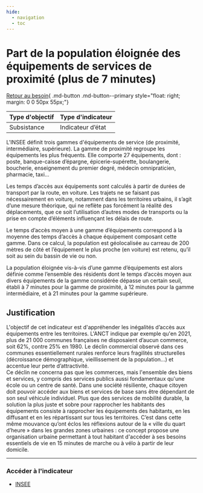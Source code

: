 ```yaml
---
hide:
  - navigation
  - toc
---
```


# Part de la population éloignée des équipements de services de proximité (plus de 7 minutes)

[Retour au besoin](https://konsilion.github.io/diag360/pages/besoins/bi3){ .md-button .md-button--primary style="float: right; margin: 0 0 50px 55px;"}

|Type d'objectif|Type d'indicateur|
|--|--|
|Subsistance|Indicateur d’état|

L'INSEE définit trois gammes d'équipements de service (de proximité, intermédiaire, supérieure). La gamme de proximité regroupe les équipements les plus fréquents. Elle comporte 27 équipements, dont : poste, banque-caisse d’épargne, épicerie-supérette, boulangerie, boucherie, enseignement du premier degré, médecin omnipraticien, pharmacie, taxi… 

Les temps d’accès aux équipements sont calculés à partir de durées de transport par la route, en voiture. Les trajets ne se faisant pas nécessairement en voiture, notamment dans les territoires urbains, il s’agit d’une mesure théorique, qui ne reflète pas forcément la réalité des déplacements, que ce soit l’utilisation d’autres modes de transports ou la prise en compte d’éléments influençant les délais de route. 

Le temps d’accès moyen à une gamme d’équipements correspond à la moyenne des temps d’accès à chaque équipement composant cette gamme. Dans ce calcul, la population est géolocalisée au carreau de 200 mètres de côté et l’équipement le plus proche (en voiture) est retenu, qu’il soit au sein du bassin de vie ou non. 

La population éloignée vis-à-vis d’une gamme d’équipements est alors définie comme l’ensemble des résidents dont le temps d’accès moyen aux divers équipements de la gamme considérée dépasse un certain seuil, établi à 7 minutes pour la gamme de proximité, à 12 minutes pour la gamme intermédiaire, et à 21 minutes pour la gamme supérieure. 

## Justification

L'objectif de cet indicateur est d'appréhender les inégalités d’accès aux équipements entre les territoires. L'ANCT indique par exemple qu'en 2021, plus de 21 000 communes françaises ne disposaient d’aucun commerce, soit 62%, contre 25% en 1980. Le déclin commercial observé dans ces communes essentiellement rurales renforce leurs fragilités structurelles (décroissance démographique, vieillissement de la population…) et accentue leur perte d’attractivité.  
Ce déclin ne concerna pas que les commerces, mais l'ensemble des biens et services, y compris des services publics aussi fondamentaux qu'une école ou un centre de santé. 
Dans une société résiliente, chaque citoyen doit pouvoir accéder aux biens et services de base sans être dépendant de son seul véhicule individuel. Plus que des services de mobilité durable, la solution la plus juste et sobre pour rapprocher les habitants des équipements consiste à rapprocher les équipements des habitants, en les diffusant et en les répartissant sur tous les territoires. C’est dans cette même mouvance qu’ont éclos les réflexions autour de la « ville du quart d’heure » dans les grandes zones urbaines : ce concept propose une organisation urbaine permettant à tout habitant d'accéder à ses besoins essentiels de vie en 15 minutes de marche ou à vélo à partir de leur domicile. 

---

### Accéder à l'indicateur

- [INSEE](https://statistiques-locales.insee.fr/#c=indicator&i=odd_com.pt_pop_eloigne_equip_prox&t=A01&view=map4)